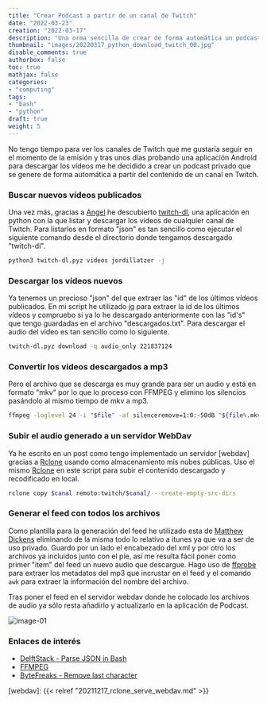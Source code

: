 ```yaml
---
title: "Crear Podcast a partir de un canal de Twitch"
date: "2022-03-23"
creation: "2022-03-17"
description: "Una orma sencilla de crear de forma automática un podcast a partir de un canal de Twitch"
thumbnail: "images/20220317_python_download_twitch_00.jpg"
disable_comments: true
authorbox: false
toc: true
mathjax: false
categories:
- "computing"
tags:
- "bash"
- "python"
draft: true
weight: 5
---
```

No tengo tiempo para ver los canales de Twitch que me gustaría seguir en el momento de la emisión y tras unos días probando una aplicación Android para descargar los vídeos me he decidido a crear un podcast privado que se genere de forma automática a partir del contenido de un canal en Twitch.
<!--more-->
### Buscar nuevos vídeos publicados
Una vez más, gracias a [Angel] he descubierto [twitch-dl], una aplicación en python con la que listar y descargar los vídeos de cualquier canal de Twitch. Para listarlos en formato "json" es tan sencillo como ejecutar el siguiente comando desde el directorio donde tengamos descargado "twitch-dl".

``` bash
python3 twitch-dl.pyz videos jordillatzer -j
```
### Descargar los vídeos nuevos
Ya tenemos un precioso "json" del que extraer las "id" de los últimos vídeos publicados. En mi script he utilizado [jq] para extraer la id de los últimos vídeos y compruebo si ya lo he descargado anteriormente con las "id's" que tengo guardadas en el archivo "descargados.txt". Para descargar el audio del vídeo es tan sencillo como lo siguiente.

``` bash
twitch-dl.pyz download -q audio_only 221837124
```
### Convertir los vídeos descargados a mp3
Pero el archivo que se descarga es muy grande para ser un audio y está en formato "mkv" por lo que lo proceso con FFMPEG y elimino los silencios pasándolo al mismo tiempo de mkv a mp3.

``` bash
ffmpeg -loglevel 24 -i "$file" -af silenceremove=1:0:-50dB "${file%.mkv}.mp3"
```

### Subir el audio generado a un servidor WebDav
Ya he escrito en un post como tengo implementado un servidor [webdav] gracias a [Rclone] usando como almacenamiento mis nubes públicas. Uso el mismo [Rclone] en este script para subir el contenido descargado y recodificado en local.

``` bash
rclone copy $canal remoto:twitch/$canal/ --create-empty-src-dirs
```

### Generar el feed con todos los archivos
Como plantilla para la generación del feed he utilizado esta de [Matthew Dickens] eliminando de la misma todo lo relativo a itunes ya que va a ser de uso privado. Guardo por un lado el encabezado del xml y por otro los archivos ya incluidos junto con el pie, así me resulta fácil poner como primer "item" del feed un nuevo audio que descargue. Hago uso de [ffprobe] para extraer los metadatos del mp3 que incrustar en el feed y el comando `awk` para extraer la información del nombre del archivo.

Tras poner el feed en el servidor webdav donde he colocado los archivos de audio ya sólo resta añadirlo y actualizarlo en la aplicación de Podcast.


![image-01]

### Enlaces de interés
- [DelftStack - Parse JSON in Bash](https://www.delftstack.com/howto/linux/parse-json-in-bash/)
- [FFMPEG](https://ffmpeg.org/ffmpeg.html)
- [ByteFreaks - Remove last character](https://bytefreaks.net/gnulinux/bash/bash-remove-the-last-character-from-each-line)


[Angel]: https://ugeek.github.io/blog/post/2022-03-15-twitch-dl-aplicacion-cli-para-descargar-videos-de-twitch-tv.html
[awk]: https://ss64.com/bash/awk.html
[ffprobe]: https://ffmpeg.org/ffprobe.html
[jq]: https://stedolan.github.io/jq/
[Matthew Dickens]: http://matthewdickens.me/post/xml-template-for-a-podcast-rss-feed
[Rclone]: https://rclone.org
[twitch-dl]: https://twitch-dl.bezdomni.net/introduction.html
[webdav]: {{< relref "20211217_rclone_serve_webdav.md" >}}

[image-01]: /images/20220317_python_download_twitch_01.jpg
[image-02]: /images/20220317_python_download_twitch_02.jpg
[image-03]: /images/20220317_python_download_twitch_03.jpg
[image-04]: /images/20220317_python_download_twitch_04.jpg
[image-05]: /images/20220317_python_download_twitch_05.jpg
[image-06]: /images/20220317_python_download_twitch_06.jpg
[image-07]: /images/20220317_python_download_twitch_07.jpg
[image-08]: /images/20220317_python_download_twitch_08.jpg
[image-09]: /images/20220317_python_download_twitch_09.jpg
